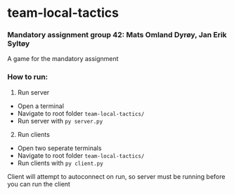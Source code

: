 # team-local-tactics
### Mandatory assignment group 42: Mats Omland Dyrøy, Jan Erik Syltøy

A game for the mandatory assignment

### How to run:
1. Run server
  - Open a terminal 
  - Navigate to root folder `team-local-tactics/`
  - Run server with `py server.py`
2. Run clients
  - Open two seperate terminals
  - Navigate to root folder `team-local-tactics/`
  - Run clients with `py client.py`

Client will attempt to autoconnect on run, so server must be running before you can run the client
